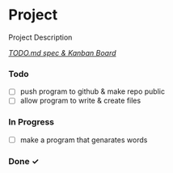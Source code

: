 # Project

Project Description

<em>[TODO.md spec & Kanban Board](https://bit.ly/3fCwKfM)</em>

### Todo

- [ ] push program to github & make repo public  
- [ ] allow program to write & create files  

### In Progress

- [ ] make a program that genarates words  

### Done ✓


